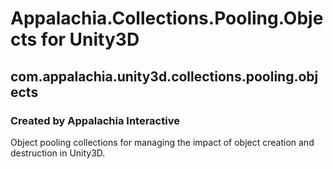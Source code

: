 # Appalachia.Collections.Pooling.Objects for Unity3D
## com.appalachia.unity3d.collections.pooling.objects
### Created by Appalachia Interactive

Object pooling collections for managing the impact of object creation and destruction in Unity3D.